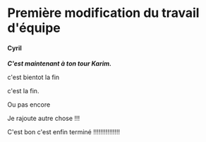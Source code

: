 # Première modification du travail d'équipe
#### Cyril

**_C'est maintenant à ton tour Karim._**

c'est bientot la fin

c'est la fin.

Ou pas encore 

Je rajoute autre chose !!!

C'est bon c'est enfin terminé !!!!!!!!!!!!!!!